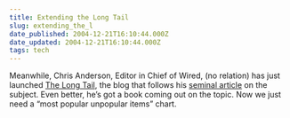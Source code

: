```yaml
---
title: Extending the Long Tail
slug: extending_the_l
date_published: 2004-12-21T16:10:44.000Z
date_updated: 2004-12-21T16:10:44.000Z
tags: tech
---
```


Meanwhile, Chris Anderson, Editor in Chief of Wired, (no relation) has just launched [The Long Tail](http://www.thelongtail.com/), the blog that follows his [seminal article](http://www.wired.com/wired/archive/12.10/tail.html) on the subject. Even better, he’s got a book coming out on the topic. Now we just need a “most popular unpopular items” chart.
